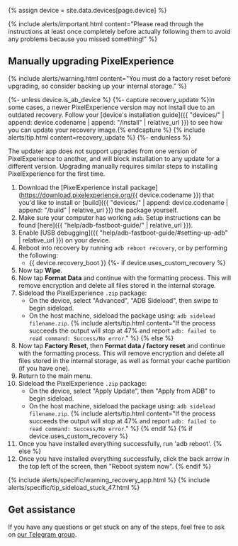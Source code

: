 {% assign device = site.data.devices[page.device] %}

{% include alerts/important.html content="Please read through the instructions at least once completely before actually following them to avoid any problems because you missed something!" %}

## Manually upgrading PixelExperience

{% include alerts/warning.html content="You must do a factory reset before upgrading, so consider backing up your internal storage." %}

{%- unless device.is_ab_device %}
{%- capture recovery_update %}In some cases, a newer PixelExperience version may not install due to an outdated recovery.
Follow your [device's installation guide]({{ "devices/" | append: device.codename | append: "/install" | relative_url }}) to see how you can update your recovery image.{% endcapture %}
{% include alerts/tip.html content=recovery_update %}
{%- endunless %}

The updater app does not support upgrades from one version of PixelExperience to another, and will block installation to any update for a different version. Upgrading manually requires similar steps to installing PixelExperience for the first time.

1. Download the [PixelExperience install package](https://download.pixelexperience.org/{{ device.codename }}) that you'd like to install or [build]({{ "devices/" | append: device.codename | append: "/build" | relative_url }}) the package yourself.
2. Make sure your computer has working `adb`. Setup instructions can be found [here]({{ "help/adb-fastboot-guide/" | relative_url }}).
3. Enable [USB debugging]({{ "help/adb-fastboot-guide/#setting-up-adb" | relative_url }}) on your device.
4. Reboot into recovery by running `adb reboot recovery`, or by performing the following:
    * {{ device.recovery_boot }}
{%- if device.uses_custom_recovery %}
5. Now tap **Wipe**.
6. Now tap **Format Data** and continue with the formatting process. This will remove encryption and delete all files stored in the internal storage.
7. Sideload the PixelExperience `.zip` package:
    * On the device, select "Advanced", "ADB Sideload", then swipe to begin sideload.
    * On the host machine, sideload the package using: `adb sideload filename.zip`.
        {% include alerts/tip.html content="If the process succeeds the output will stop at 47% and report `adb: failed to read command: Success/No error`." %}
{% else %}
5. Now tap **Factory Reset**, then **Format data / factory reset** and continue with the formatting process. This will remove encryption and delete all files stored in the internal storage, as well as format your cache partition (if you have one).
6. Return to the main menu.
7. Sideload the PixelExperience `.zip` package:
    * On the device, select "Apply Update", then "Apply from ADB" to begin sideload.
    * On the host machine, sideload the package using: `adb sideload filename.zip`.
        {% include alerts/tip.html content="If the process succeeds the output will stop at 47% and report `adb: failed to read command: Success/No error`." %}
{% endif %}
{% if device.uses_custom_recovery %}
8. Once you have installed everything successfully, run 'adb reboot'.
{% else %}
8. Once you have installed everything successfully, click the back arrow in the top left of the screen, then "Reboot system now".
{% endif %}

{% include alerts/specific/warning_recovery_app.html %}
{% include alerts/specific/tip_sideload_stuck_47.html %}

## Get assistance

If you have any questions or get stuck on any of the steps, feel free to ask on [our Telegram group](https://t.me/pixelexperiencechat).
